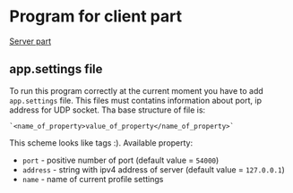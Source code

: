 # Program for client part
[Server part](https://github.com/V31R/Server) 
## app.settings file
To run this program correctly at the current moment you have to add `app.settings` file.
This files must contatins information about port, ip address for UDP socket.
Tha base structure of file is:

    `<name_of_property>value_of_property</name_of_property>`

This scheme looks like tags :).
Available property:
- `port` - positive number of port (default value = `54000`)
- `address` - string with ipv4 address of server (default value = `127.0.0.1`)
- `name` - name of current profile settings
